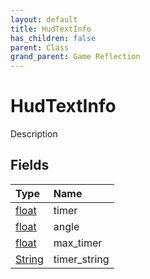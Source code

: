 ```yaml
---
layout: default
title: HudTextInfo
has_children: false
parent: Class
grand_parent: Game Reflection
---
```

# HudTextInfo
Description 

## Fields

| Type | Name |
|:-------------|:--------------|
| [float](/docs/game-reflection/components/float) | timer |
| [float](/docs/game-reflection/components/float) | angle |
| [float](/docs/game-reflection/components/float) | max_timer |
| [String](/docs/game-reflection/components/string) | timer_string |

